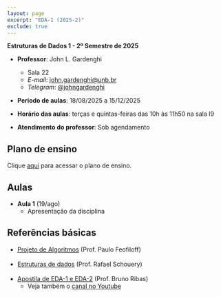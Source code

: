 ```yaml
---
layout: page
excerpt: "EDA-1 (2025-2)"
exclude: true
---
```


**Estruturas de Dados 1 - 2º Semestre de 2025**

* **Professor**: John L. Gardenghi
  + Sala 22
  + *E-mail*: john.gardenghi@unb.br
  + *Telegram*: <a href="https://t.me/johngardenghi" target="_blank">@johngardenghi</a>

* **Período de aulas**: 18/08/2025 a 15/12/2025
* **Horário das aulas**: terças e quintas-feiras das 10h às 11h50 na sala I9
* **Atendimento do professor**: Sob agendamento

## Plano de ensino

Clique <a href="plano_eda1_25_2.pdf" target="_blank">aqui</a> para acessar o plano de ensino.

<!--
## Notas

Clique <a href="notas.htm" target="_blank">aqui</a> para visualizar as notas.
-->

## Aulas

<!--
* **Aula 33** (24/jul)
  + Recuperação (Sala S10)
<br><br>
* **Aula 32** (22/jul)
  + Avaliação Substitutiva (Sala S10)
<br><br>
* **Aula 31** (17/jul)
  + Avaliação Somativa 3 ([Grupo 2](grupo2_somativa3.txt) - Sala I10)
<br><br>
* **Aula 30** (15/jul)
  + Avaliação Somativa 3 ([Grupo 1](grupo1_somativa3.txt) - Sala I10)
<br><br>
* **Aula 29** (10/jul)
  + Aula em laboratório com os monitores (Sala I10)
    + Acesse aqui a <a href="https://unbbr-my.sharepoint.com/:i:/g/personal/john_gardenghi_unb_br/ESoG1ibGzaZMkiQe-f0gs00BM7qFjJk5jEFDoQIhQeU-1w?e=yIWmjv" target="_blank">imagem do MaratonaLinux</a>
    + Salve a imagem num pendrive usando o <a href="https://etcher.balena.io/" target="_blank">balenaEtcher</a>
    + Inicialize seu computador do pendrive
<br><br>
* **Aula 28** (08/jul)
  + Árvores binárias de busca (remoção)
<br><br>
* **Aula 27** (03/jul)
  + Árvores: percursos em profundidade e em largura
  + Árvores binárias de busca (inserção)
  + *Leitura recomendada*: <a href="https://www.ime.usp.br/~pf/algoritmos/aulas/binst.html" target="_blank">Árvores</a> (Prof. Paulo Feofiloff)
<br><br>
* **Aula 26** (01/jul)
  + Árvores: definições, conceitos e implementação
<br><br>
* **Aula 25** (26/jun)
  + Filas: implementação
  + Ordenação por distribuição
<br><br>
* **Aula 24** (24/jun)
  + Filas: implementação
  + *Leitura recomendada*: <a href="https://www.ime.usp.br/~pf/algoritmos/aulas/fila.html" target="_blank">Filas</a> (Prof. Paulo Feofiloff)
<br><br>
* **Aula 23** (17/jun)
  + Pilhas: aplicações
  + *Recomendado*:
    + <a href="https://www.youtube.com/watch?v=Zn5bycn64pE&list=PLzZut2slkqyyeiom6x9P6KZFZEXSscUTl&pp=0gcJCWMEOCosWNin" target="_blank">Video: scanf detonado</a> (Prof. Bruno Ribas)
<br><br>
* **Aula 22** (12/jun)
  + Pilhas
    + Definição
    + Implementação usando vetores e listas encadeadas
  + *Leitura recomendada*: <a href="https://www.ime.usp.br/~pf/algoritmos/aulas/pilha.html" target="_blank">Pilhas</a> (Prof. Paulo Feofiloff)
<br><br>
* **Aula 21** (10/jun)
  + Avaliação Somativa 2 ([Grupo 2](grupo2_somativa2.txt) - Sala S10)
<br><br>
* **Aula 20** (05/jun)
  + Avaliação Somativa 2 ([Grupo 1](grupo1_somativa2.txt) - Sala S10)
<br><br>
* **Aula 19** (03/jun)
  + Dúvidas
<br><br>
* **Aula 18** (29/mai)
  + Listas encadeadas
    + Definição
    + Implementação das operações
<br><br>
* **Aula 17** (27/mai)
  + Ordenação por contagem
<br><br>
* **Aula 16** (22/mai)
  + Quickselect
  + *Leitura recomendada*
    + <a href="https://en.m.wikipedia.org/wiki/Quickselect" target="_blank">Quickselect (Wikipedia)</a>
    + <a href="https://stackoverflow.com/questions/56940793/quickselect-time-complexity-explained" target="_blank">Sobre a complexidade do Quickselect</a>
<br><br>
* **Aula 15** (20/mai)
  + Ordenação rápida (Quicksort)
  + *Leitura recomendada*:
    + <a href="https://www.ime.usp.br/~pf/algoritmos/aulas/quick.html" target="_blank">Quicksort</a> (Prof. Paulo Feofiloff)
  + *Material recomendado*:
    + <a href="https://github.com/bcribas/benchmark-ordenacao" target="_blank">Benchmarking de ordenação</a> (Prof. Bruno Ribas)
<br><br>
* **Aula 14** (15/mai)
  + Ordenação por intercalação (Mergesort)
  + *Leitura recomendada*
    + <a href="https://www.ime.usp.br/~pf/algoritmos/aulas/mrgsrt.html" target="_blank">Mergesort</a> (Prof. Paulo Feofiloff)
<br><br>
* **Aula 13** (13/mai)
  + Ordenação
    + Ordenação por inserção
    + Ordenação por seleção
    + Estabilidade
  + *Material recomendado*:
    + <a href="https://www.ime.usp.br/~pf/algoritmos/aulas/ordena.html" target="_blank">Algoritmos de ordenação elementares</a> (Prof. Paulo Feofiloff)
    + <a href="https://visualgo.net/en/sorting" target="_blank">Visualgo</a>
    + <a href="https://desciclopedia.org/wiki/Programa%C3%A7%C3%A3o_Orientada_a_Gambiarras" target="_blank">POG</a>
<br><br>
* **Aula 12** (08/mai)
  + O problema de busca
    + Busca geral e algoritmo de busca sequencial
    + Busca num conjunto ordenado: busca binária
  + *Leitura recomendada*: <a href="https://www.ime.usp.br/~pf/algoritmos/aulas/bubi.html" target="_blank">Busca em vetor ordenado</a> (Prof. Paulo Feofiloff)
<br><br>
* **Aula 11** (06/mai)
  + Aplicações de ponteiros
    + Passagem de parâmetros por referência
    + Ponteiros e vetores
    + Ponteiros para funções
<br><br>
* **Aula 10** (29/abr)
  + Aplicações de ponteiros
    + Alocação dinâmica de memória
<br><br>
* **Aula 9** (24/abr)
  + Avaliação Somativa 1
<br><br>
* **Aula 8** (22/abr)
  + Ponteiros
    + Conceitos
  + Resolução do problema [patinhos](patinhos.c) da Formativa 1.
<br><br>
* ~~**Aula 8** (17/abr)~~
  + Ponto facultativo (quinta-feira santa)
<br><br>
* **Aula 7** (15/abr)
  + Evento IBM
<br><br>
* **Aula 6** (10/abr)
  + Recursão
    + Conceitos
    + Exemplos: maior elemento de um vetor, exponenciação
  + *Leitura recomendada*
    + <a href="https://www.ime.usp.br/~pf/analise_de_algoritmos/aulas/recurrence.html#master-theorem" target="_blank">Teorema Mestre</a>
<br><br>
* **Aula 5** (08/abr)
  + Introdução à complexidade computacional
    + Casos comuns
<br><br>
* **Aula 4** (03/abr)
  + Dúvidas sobre a Avaliação Formativa 1
<br><br>
* **Aula 3** (01/abr)
  + Introdução à complexidade computacional
    + Notação assintótica
  + *Leitura recomendada*:
    + <a href="https://www.ime.usp.br/~pf/analise_de_algoritmos/aulas/Oh.html" target="_blank">Comparação assintótica de funções</a> (Prof. Paulo Feofiloff)
    + <a href="https://towardsdatascience.com/the-math-behind-big-o-and-other-asymptotic-notations-64487889f33f" target="_blank">A matemática por trás da notação Big-O</a>
    + Problemas do milênio
      + <a href="https://pt.wikipedia.org/wiki/Problemas_do_Pr%C3%A9mio_Millennium" target="_blank">Wikipedia</a>
      + <a href="https://www.claymath.org/millennium-problems/" target="_blank">Página oficial</a>
<br><br>
* **Aula 2** (27/mar)
  + Introdução à complexidade computacional
    + Medidas de desempenho de algoritmos
<br><br>
-->
* **Aula 1** (19/ago)
  + Apresentação da disciplina

## Referências básicas

* <a href="https://www.ime.usp.br/~pf/algoritmos/index.html" target="_blank">Projeto de Algoritmos</a> (Prof. Paulo Feofiloff)
<br><br>
* <a href="https://www.ic.unicamp.br/~rafael/mc202.html" target="_blank">Estruturas de dados</a> (Prof. Rafael Schouery)
<br><br>
* <a href="https://www.brunoribas.com.br/apostila-eda/" target="_blank">Apostila de EDA-1 e EDA-2</a> (Prof. Bruno Ribas)
  + Veja também o <a href="https://www.youtube.com/@ProfBrunoRibas" target="_blank">canal no Youtube</a>
